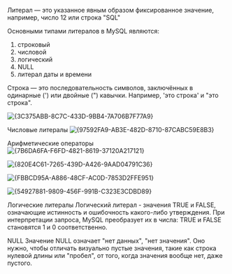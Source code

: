 Литерал — это указанное явным образом фиксированное значение, например, число 12 или строка "SQL"

Основными типами литералов в MySQL являются:

1. строковый
2. числовой
3. логический
4. NULL
5. литерал даты и времени

Строка — это последовательность символов, заключённых в одинарные (') или двойные (") кавычки. Например, 'это строка' и "это строка".

![{3C375ABB-8C7C-433D-9BB4-7A706B7F77A9}](https://github.com/user-attachments/assets/646bff22-006c-4d3c-8a64-75e58738b847)

Числовые литералы
![{97592FA9-AB3E-482D-8710-87CABC59E8B3}](https://github.com/user-attachments/assets/212a4989-9403-4f1a-b191-9372b29508e5)

Арифметические операторы
![{7B6DA6FA-F6FD-4821-8619-37120A217121}](https://github.com/user-attachments/assets/1c958fc9-98e1-4d7f-9269-a296f4540352)

![{820E4C61-7265-439D-A426-9AAD04791C36}](https://github.com/user-attachments/assets/31c0f21a-d055-4682-a00d-041dd75d85e8)

![{FBBCD95A-A886-48CF-AC0D-7853D2FFE951}](https://github.com/user-attachments/assets/a027ac98-ff3e-4d32-baed-03ef26f0824d)

![{54927881-9809-456F-991B-C323E3CDBD89}](https://github.com/user-attachments/assets/a002fa59-6f49-4079-8c70-c83df59eb63c)

Логические литералы
Логический литерал - значения TRUE и FALSE, означающие истинность и ошибочность какого-либо утверждения. При интерпретации запроса, MySQL преобразует их в числа: TRUE и FALSE становятся 1 и 0 соответственно.

NULL
Значение NULL означает "нет данных", "нет значения". Оно нужно, чтобы отличать визуально пустые значения, такие как строка нулевой длины или "пробел", от того, когда значения вообще нет, даже пустого.
